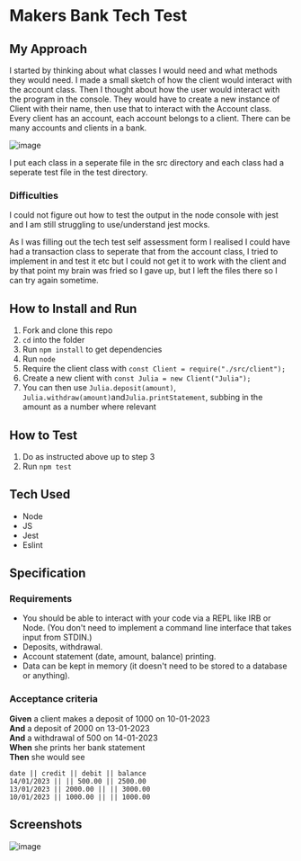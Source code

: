 # Makers Bank Tech Test

## My Approach

I started by thinking about what classes I would need and what methods they would need. I made a small sketch of how the client would interact with the account class. Then I thought about how the user would interact with the program in the console. They would have to create a new instance of Client with their name, then use that to interact with the Account class. Every client has an account, each account belongs to a client. There can be many accounts and clients in a bank.

![image](https://user-images.githubusercontent.com/75613073/148058965-5733b8a2-e5b6-4216-bb3f-4e8144bea136.png)

I put each class in a seperate file in the src directory and each class had a seperate test file in the test directory.

### Difficulties

I could not figure out how to test the output in the node console with jest and I am still struggling to use/understand jest mocks.

As I was filling out the tech test self assessment form I realised I could have had a transaction class to seperate that from the account class, I tried to implement in and test it etc but I could not get it to work with the client and by that point my brain was fried so I gave up, but I left the files there so I can try again sometime.

## How to Install and Run

1. Fork and clone this repo
2. `cd` into the folder
3. Run `npm install` to get dependencies
4. Run `node`
5. Require the client class with `const Client = require("./src/client");`
6. Create a new client with `const Julia = new Client("Julia");`
7. You can then use `Julia.deposit(amount)`, `Julia.withdraw(amount)`and`Julia.printStatement`, subbing in the amount as a number where relevant

## How to Test

1. Do as instructed above up to step 3
2. Run `npm test`

## Tech Used

- Node
- JS
- Jest
- Eslint

## Specification

### Requirements

- You should be able to interact with your code via a REPL like IRB or Node. (You don't need to implement a command line interface that takes input from STDIN.)
- Deposits, withdrawal.
- Account statement (date, amount, balance) printing.
- Data can be kept in memory (it doesn't need to be stored to a database or anything).

### Acceptance criteria

**Given** a client makes a deposit of 1000 on 10-01-2023  
**And** a deposit of 2000 on 13-01-2023  
**And** a withdrawal of 500 on 14-01-2023  
**When** she prints her bank statement  
**Then** she would see

```
date || credit || debit || balance
14/01/2023 || || 500.00 || 2500.00
13/01/2023 || 2000.00 || || 3000.00
10/01/2023 || 1000.00 || || 1000.00
```

## Screenshots

![image](https://user-images.githubusercontent.com/75613073/148241577-1ac93d12-2f60-4af7-9334-8a56d976efbc.png)

